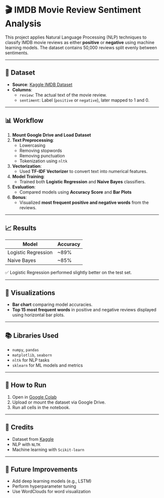 # 🎬 IMDB Movie Review Sentiment Analysis

This project applies Natural Language Processing (NLP) techniques to classify IMDB movie reviews as either **positive** or **negative** using machine learning models. The dataset contains 50,000 reviews split evenly between sentiments.

---

## 📂 Dataset

- **Source**: [Kaggle IMDB Dataset](https://www.kaggle.com/datasets/lakshmi25npathi/imdb-dataset-of-50k-movie-reviews)
- **Columns**:
  - `review`: The actual text of the movie review.
  - `sentiment`: Label (`positive` or `negative`), later mapped to 1 and 0.

---

## 📊 Workflow

1. **Mount Google Drive and Load Dataset**
2. **Text Preprocessing**:
   - Lowercasing
   - Removing stopwords
   - Removing punctuation
   - Tokenization using `nltk`
3. **Vectorization**:
   - Used **TF-IDF Vectorizer** to convert text into numerical features.
4. **Model Training**:
   - Trained both **Logistic Regression** and **Naive Bayes** classifiers.
5. **Evaluation**:
   - Compared models using **Accuracy Score** and **Bar Plots**
6. **Bonus**:
   - Visualized **most frequent positive and negative words** from the reviews.

---

## 📈 Results

| Model              | Accuracy |
|-------------------|----------|
| Logistic Regression | ~89%     |
| Naive Bayes         | ~85%     |

✅ Logistic Regression performed slightly better on the test set.

---

## 📌 Visualizations

- **Bar chart** comparing model accuracies.
- **Top 15 most frequent words** in positive and negative reviews displayed using horizontal bar plots.

---

## 📚 Libraries Used

- `numpy`, `pandas`
- `matplotlib`, `seaborn`
- `nltk` for NLP tasks
- `sklearn` for ML models and metrics

---

## 🚀 How to Run

1. Open in [Google Colab](https://colab.research.google.com/)
2. Upload or mount the dataset via Google Drive.
3. Run all cells in the notebook.

---

## 📎 Credits

- Dataset from [Kaggle](https://www.kaggle.com/datasets/lakshmi25npathi/imdb-dataset-of-50k-movie-reviews)
- NLP with `NLTK`
- Machine learning with `Scikit-learn`

---

## 📌 Future Improvements

- Add deep learning models (e.g., LSTM)
- Perform hyperparameter tuning
- Use WordClouds for word visualization
